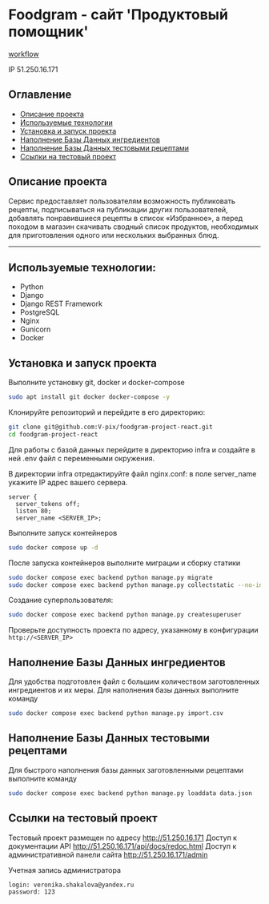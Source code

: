 # Foodgram - сайт 'Продуктовый помощник'

[workflow](https://github.com/V-pix/foodgram-project-react/actions/workflows/main.yml/badge.svg)

IP 51.250.16.171

## Оглавление
- [Описание проекта](#description)
- [Используемые технологии](#technologies)
- [Установка и запуск проекта](#launch)
- [Наполнение Базы Данных ингредиентов](#ingredients)
- [Наполнение Базы Данных тестовыми рецептами](#recipes)
- [Ссылки на тестовый проект](#links)

<a id=description></a>
## Описание проекта
Сервис предоставляет пользователям возможность публиковать рецепты, подписываться на публикации других пользователей, добавлять понравившиеся рецепты в список «Избранное», а перед походом в магазин скачивать сводный список продуктов, необходимых для приготовления одного или нескольких выбранных блюд.

---
<a id=technologies></a>
## Используемые технологии:
- Python
- Django
- Django REST Framework
- PostgreSQL
- Nginx
- Gunicorn
- Docker

<a id=launch></a>
## Установка и запуск проекта
Выполните установку git, docker и docker-compose
```sh
sudo apt install git docker docker-compose -y
```
Клонируйте репозиторий и перейдите в его директорию:
```sh
git clone git@github.com:V-pix/foodgram-project-react.git
cd foodgram-project-react
```
Для работы с базой данных перейдите в директорию infra и создайте в ней .env файл с переменными окружения.

В директории infra отредактируйте файл nginx.conf: в поле server_name укажите IP адрес вашего сервера.
```
server {
  server_tokens off;
  listen 80;
  server_name <SERVER_IP>;
```
Выполните запуск контейнеров
```sh
sudo docker compose up -d
```
После запуска контейнеров выполните миграции и сборку статики
```sh
sudo docker compose exec backend python manage.py migrate
sudo docker compose exec backend python manage.py collectstatic --no-input
```
Создание суперпользователя:
```sh
sudo docker compose exec backend python manage.py createsuperuser
```
Проверьте доступность проекта по адресу, указанному в конфигурации ```http://<SERVER_IP>```

<a id=ingredients></a>
## Наполнение Базы Данных ингредиентов

Для удобства подготовлен файл с большим количеством заготовленных ингредиентов и их меры.
Для наполнения базы данных выполните команду

```sh
sudo docker compose exec backend python manage.py import.csv
```

<a id=recipes></a>
## Наполнение Базы Данных тестовыми рецептами

Для быстрого наполнения базы данных заготовленными рецептами выполните команду

```sh
sudo docker compose exec backend python manage.py loaddata data.json
```

<a id=links></a>
## Ссылки на тестовый проект
Тестовый проект размещен по адресу http://51.250.16.171
Доступ к документации API http://51.250.16.171/api/docs/redoc.html
Доступ к административной панели сайта http://51.250.16.171/admin

Учетная запись администратора
```sh
login: veronika.shakalova@yandex.ru
password: 123
```
